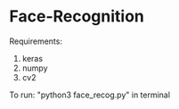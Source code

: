 # Face-Recognition

Requirements: 
  1) keras
  2) numpy
  3) cv2
  
 To run: "python3 face_recog.py" in terminal

